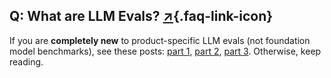 ## Q: What are LLM Evals? [↗](/blog/posts/evals-faq/what-are-llm-evals.html){.faq-link-icon}

If you are **completely new** to product-specific LLM evals (not foundation model benchmarks), see these posts: [part 1](https://hamel.dev/evals), [part 2](https://hamel.dev/llm-judge/), [part 3](https://hamel.dev/field-guide).  Otherwise, keep reading.